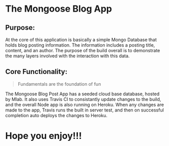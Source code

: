    The Mongoose Blog App
   =====================

   Purpose:
   --------

   At the core of this application is basically a simple Mongo
   Database that holds blog posting information. The information 
   includes a posting title, content, and an author. The purpose 
   of the build overall is to demonstrate the many layers involved 
   with the interaction with this data.


   Core Functionality:
   --------------------

   >Fundamentals are the foundation of fun
   >

   The Mongoose Blog Post App has a seeded cloud base database, hosted by Mlab. 
   It also uses Travis CI to consistantly update changes to the build, and the 
   overall Node app is also running on Heroku. When any changes are made to the 
   app, Travis runs the built in server test, and then on successful completion
   auto deploys the changes to Heroku.



   Hope you enjoy!!!
   ==================